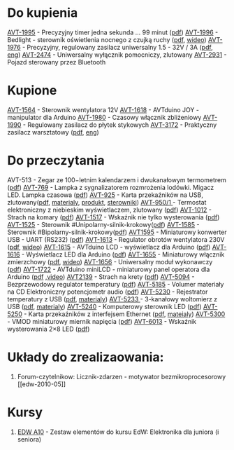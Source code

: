 
# Do kupienia

[AVT-1995](https://serwis.avt.pl/manuals/AVT1517.pdf) - Precyzyjny timer jedna sekunda ... 99 minut ([pdf](https://serwis.avt.pl/manuals/AVT1995.pdf))
[AVT-1996](https://sklep.avt.pl/pl/products/bedlight-sterownik-oswietlenia-nocnego-z-czujka-ruchu-kit-avt1996-182231.html?query_id=13) - Bedlight - sterownik oświetlenia nocnego z czujką ruchy ([pdf](https://serwis.avt.pl/manuals/AVT1996.pdf), [wideo](https://youtu.be/DWIwBnMKXOE)) 
[AVT-1976](https://sklep.avt.pl/pl/products/precyzyjny-regulowany-zasilacz-uniwersalny-1-5-32v-3a-kit-avt1976-180928.html) - Precyzyjny, regulowany zasilacz uniwersalny 1.5 - 32V / 3A ([pdf](https://serwis.avt.pl/manuals/AVT1976.pdf), [eng](https://serwis.avt.pl/manuals/AVT1976_EN.pdf))
[AVT-2474](https://sklep.avt.pl/pl/products/uniwersalny-wylacznik-pomocniczy-zlutowany-avt2474-171139.html?query_id=2&utm_content=AVT2474&smclient=ae9e131a-7056-4d70-a352-743a29e9d78a&utm_source=salesmanago&utm_medium=email&utm_campaign=avt2474) - Uniwersalny wyłącznik pomocniczy, zlutowany 
[AVT-2931](https://sklep.avt.pl/pl/products/pojazd-sterowany-przez-bluetooth-pcb-i-mikroprocesor-do-projektu-avt2931-176595.html?query_id=2) - Pojazd sterowany przez Bluetooth



# Kupione
[AVT-1564](https://sklep.avt.pl/pl/products/sterownik-wentylatora-12v-kit-avt1564-176588.html?rec=302860301) - Sterownik wentylatora 12V
[AVT-1618](https://sklep.avt.pl/pl/products/avtduino-joy-manipulator-dla-arduino-kit-avt1618-178078.html) -  AVTduino JOY - manipulator dla Arduino
[AVT-1980](https://sklep.avt.pl/pl/products/czasowy-wlacznik-zblizeniowy-kit-avt1980-180858.html) - Czasowy włącznik zbliżeniowy
[AVT-1990](https://sklep.avt.pl/pl/products/regulowany-zasilacz-do-plytek-stykowych-kit-avt1990-182246.html) - Regulowany zasilacz do płytek stykowych
[AVT-3172](https://sklep.avt.pl/pl/products/praktyczny-zasilacz-warsztatowy-kit-avt3172-173938.html) - Praktyczny zasilacz warsztatowy ([pdf](https://serwis.avt.pl/manuals/AVT3172.pdf), [eng](https://serwis.avt.pl/manuals/AVT3172_EN.pdf))


# Do przeczytania
AVT-513 - Zegar ze 100−letnim kalendarzem i dwukanałowym termometrem ([pdf](https://serwis.avt.pl/manuals/AVT513.pdf))
[AVT-769](https://sklep.avt.pl/pl/products/lampka-z-sygnalizatorem-rozmrozenia-lodowki-migacz-led-lampka-czasowa-zlutowany-avt769-185991.html?query_id=4) -  Lampka z sygnalizatorem rozmrożenia lodówki. Migacz LED. Lampka czasowa ([pdf](https://serwis.avt.pl/manuals/AVT769.pdf))
[AVT-925](https://sklep.avt.pl/pl/products/karta-przekaznikow-na-usb-kit-avt925-168630.html?query_id=29) - Karta przekaźników na USB, zlutowany([pdf](https://serwis.avt.pl/manuals/AVT925.pdf), [materialy](https://serwis.avt.pl/files/AVT925.zip),  [produkt](https://sklep.avt.pl/pl/products/modul-przekaznikow-sterowanych-przez-port-usb-avtmod04-175706.html?query_id=29), [sterowniki](https://www.ftdichip.com/Drivers/VCP.htm))
[AVT-950/1 ](https://sklep.avt.pl/pl/products/termostat-elektroniczny-z-niebieskim-wyswietlaczem-zlutowany-avt950-1-175153.html?query_id=21)- Termostat elektroniczny z niebieskim wyświetlaczem, zlutowany ([pdf](https://serwis.avt.pl/manuals/AVT950_1.pdf))
[AVT-1012](https://sklep.avt.pl/pl/products/strach-na-komary-kit-avt1012-174992.html?query_id=7) - Strach na komary ([pdf](https://serwis.avt.pl/manuals/AVT1012.pdf))
[AVT-1517](https://sklep.avt.pl/pl/products/wskaznik-nie-tylko-wysterowania-kit-avt1517-175593.html?query_id=14) - Wskaźnik nie tylko wysterowania ([pdf](https://serwis.avt.pl/manuals/AVT1517.pdf))
[AVT-1525](https://sklep.avt.pl/pl/products/sterownik-unipolarnego-silnika-krokowego-kit-avt1525-175756.html?query_id=27) - Sterownik #Unipolarny-silnik-krokowy([pdf](https://serwis.avt.pl/manuals/AVT1525.pdf))
[AVT-1585](https://sklep.avt.pl/pl/products/sterownik-bipolarnego-silnika-krokowego-kit-avt1585-177625.html?query_id=34) - Sterownik #Bipolarny-silnik-krokowy([pdf](https://serwis.avt.pl/manuals/AVT1585.pdf))
[AVT1595](https://sklep.avt.pl/pl/products/miniaturowy-konwerter-usb-uart-rs232-kit-avt1595-177680.html?query_id=30) - Miniaturowy konwerter USB - UART (RS232) ([pdf](https://serwis.avt.pl/manuals/AVT1595.pdf))
[AVT-1613](https://sklep.avt.pl/pl/products/regulator-obrotow-wentylatora-230v-kit-avt1613-178037.html) - Regulator obrotów wentylatora 230V ([pdf](https://serwis.avt.pl/manuals/AVT1613.pdf), [wideo](https://sklep.avt.pl/settings.php?getAttachmentp=22474_178037_c644b2badea62f54ce34f8618dc3e134))
[AVT-1615](https://sklep.avt.pl/pl/products/avtduino-lcd-wyswietlacz-dla-arduino-kit-avt1615-178034.html?query_id=11) - AVTduino LCD - wyświetlacz dla Arduino ([pdf](https://serwis.avt.pl/manuals/AVT1615.pdf))
[AVT-1616](https://sklep.avt.pl/pl/products/wyswietlacz-led-dla-arduino-kit-avt1616-178055.html?query_id=8) - Wyświetlacz LED dla Arduino ([pdf](https://serwis.avt.pl/manuals/AVT1616.pdf))
[AVT-1655](https://sklep.avt.pl/pl/products/miniaturowy-wlacznik-zmierzchowy-kit-avt1655-178250.html) - Miniaturowy włącznik zmierzchowy ([pdf](https://serwis.avt.pl/manuals/AVT1655.pdf), [wideo](https://sklep.avt.pl/settings.php?getAttachmentp=22480_178250_cce575882d071d56cea340045ffb876b))
[AVT-1656](https://sklep.avt.pl/pl/products/uniwersalny-modul-wykonawczy-kit-avt1656-178256.html?query_id=21)  - Uniwersalny moduł wykonawczy ([pdf](https://serwis.avt.pl/manuals/AVT1656.pdf))
[AVT-1722](https://serwis.avt.pl/manuals/AVT1615.pdf) - AVTduino miniLCD - miniaturowy panel operatora dla Arduino ([pdf](https://serwis.avt.pl/manuals/AVT1722.pdf) ,[video](https://sklep.avt.pl/settings.php?getAttachmentp=22495_166980_7653be939b9965abebbf5df577a253c8))
[AVT2139](https://sklep.avt.pl/pl/products/strach-na-krety-kit-avt2139-165097.html?query_id=3) - Strach na krety ([pdf](https://serwis.avt.pl/manuals/AVT2139.pdf)) 
[AVT-5094](https://sklep.avt.pl/pl/products/bezprzewodowy-regulator-temperatury-pcb-i-mikroprocesor-do-projektu-avt5094-165491.html?query_id=32) - Bezprzewodowy regulator temperatury ([pdf](https://sklep.avt.pl/pl/products/bezprzewodowy-regulator-temperatury-pcb-i-mikroprocesor-do-projektu-avt5094-165491.html?query_id=32))
[AVT-5185](https://serwis.avt.pl/manuals/AVT5185.pdf) - Volumer materiały na CD Elektroniczny potencjometr audio ([pdf](https://serwis.avt.pl/manuals/AVT5185.pdf))
[AVT-5230](https://sklep.avt.pl/pl/products/rejestrator-temperatury-z-usb-kit-avt5230-176660.html?query_id=22) - Rejestrator temperatury z USB ([pdf](https://serwis.avt.pl/manuals/AVT5230.pdf), [materialy](https://serwis.avt.pl/files/AVT5230.zip))
[AVT-5233 ](https://sklep.avt.pl/pl/products/3-kanalowy-woltomierz-z-usb-kit-avt5233-176911.html?query_id=22)- 3-kanałowy woltomierz z USB ([pdf](https://serwis.avt.pl/manuals/AVT5233.pdf), [materialy](https://serwis.avt.pl/files/AVT5233.zip))
[AVT-5240](https://serwis.avt.pl/manuals/AVT5240.pdf) - Komputerowy sterownik LED ([pdf](https://serwis.avt.pl/files/AVT5233.zip))
[AVT-5250](https://sklep.avt.pl/pl/products/karta-przekaznikow-z-interfejsem-ethernet-kit-avt5250-177450.html) - Karta przekaźników z interfejsem Ethernet ([pdf](https://serwis.avt.pl/manuals/AVT5250.pdf), [mateialy](https://serwis.avt.pl/files/AVT5250.zip))
[AVT-5300](https://sklep.avt.pl/pl/products/vmod-miniaturowy-miernik-napiecia-kit-avt5300-178114.html?query_id=2) - VMOD miniaturowy miernik napięcia ([pdf](https://serwis.avt.pl/manuals/AVT5300.pdf))
[AVT-6013](https://sklep.avt.pl/pl/products/wskaznik-wysterowania-2x8-led-kit-avt6013-190327.html) - Wskaźnik wysterowania 2×8 LED ([pdf](https://serwis.avt.pl/manuals/AVT6013.pdf))


# Układy do zrealizaowania:
1. Forum-czytelnikow: Licznik-zdarzen - motywator bezmikroprocesorowy [[edw-2010-05]]


# Kursy
1. [EDW A10](https://sklep.avt.pl/pl/products/zestaw-elementow-do-kursu-edw-elektronika-dla-juniora-i-seniora-edw-a10-172744.html?query_id=4) - Zestaw elementów do kursu EdW: Elektronika dla juniora (i seniora)